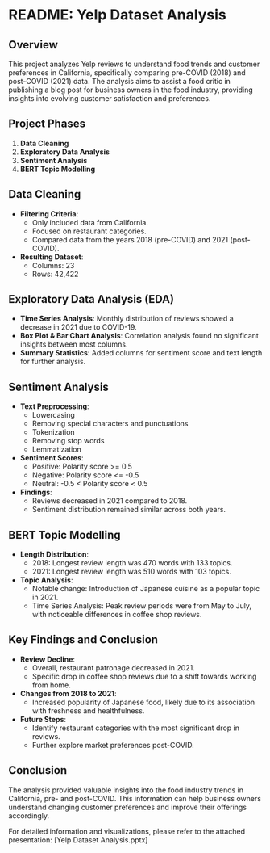 # README: Yelp Dataset Analysis

## Overview
This project analyzes Yelp reviews to understand food trends and customer preferences in California, specifically comparing pre-COVID (2018) and post-COVID (2021) data. The analysis aims to assist a food critic in publishing a blog post for business owners in the food industry, providing insights into evolving customer satisfaction and preferences.

## Project Phases
1. **Data Cleaning**
2. **Exploratory Data Analysis**
3. **Sentiment Analysis**
4. **BERT Topic Modelling**

## Data Cleaning
- **Filtering Criteria**: 
  - Only included data from California.
  - Focused on restaurant categories.
  - Compared data from the years 2018 (pre-COVID) and 2021 (post-COVID).
- **Resulting Dataset**:
  - Columns: 23
  - Rows: 42,422

## Exploratory Data Analysis (EDA)
- **Time Series Analysis**: Monthly distribution of reviews showed a decrease in 2021 due to COVID-19.
- **Box Plot & Bar Chart Analysis**: Correlation analysis found no significant insights between most columns.
- **Summary Statistics**: Added columns for sentiment score and text length for further analysis.

## Sentiment Analysis
- **Text Preprocessing**:
  - Lowercasing
  - Removing special characters and punctuations
  - Tokenization
  - Removing stop words
  - Lemmatization
- **Sentiment Scores**:
  - Positive: Polarity score >= 0.5
  - Negative: Polarity score <= -0.5
  - Neutral: -0.5 < Polarity score < 0.5
- **Findings**: 
  - Reviews decreased in 2021 compared to 2018.
  - Sentiment distribution remained similar across both years.

## BERT Topic Modelling
- **Length Distribution**:
  - 2018: Longest review length was 470 words with 133 topics.
  - 2021: Longest review length was 510 words with 103 topics.
- **Topic Analysis**:
  - Notable change: Introduction of Japanese cuisine as a popular topic in 2021.
  - Time Series Analysis: Peak review periods were from May to July, with noticeable differences in coffee shop reviews.

## Key Findings and Conclusion
- **Review Decline**:
  - Overall, restaurant patronage decreased in 2021.
  - Specific drop in coffee shop reviews due to a shift towards working from home.
- **Changes from 2018 to 2021**:
  - Increased popularity of Japanese food, likely due to its association with freshness and healthfulness.
- **Future Steps**:
  - Identify restaurant categories with the most significant drop in reviews.
  - Further explore market preferences post-COVID.

## Conclusion
The analysis provided valuable insights into the food industry trends in California, pre- and post-COVID. This information can help business owners understand changing customer preferences and improve their offerings accordingly.

For detailed information and visualizations, please refer to the attached presentation: [Yelp Dataset Analysis.pptx]